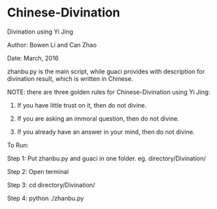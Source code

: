 # Chinese-Divination
Divination using Yi Jing

Author: Bowen Li and Can Zhao

Date: March, 2016


zhanbu.py is the main script, while guaci provides with description for divination result, which is written in Chinese.

NOTE: there are three golden rules for Chinese-Divination using Yi Jing:

1. If you have little trust on it, then do not divine.

2. If you are asking an immoral question, then do not divine.
 
3. If you already have an answer in your mind, then do not divine.
 


To Run:

Step 1: Put zhanbu.py and guaci in one folder. eg. directory/Divination/

Step 2: Open terminal

Step 3: cd directory/Divination/

Step 4: python ./zhanbu.py

